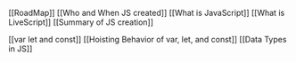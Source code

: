 [[RoadMap]]
[[Who and When JS created]]
[[What is JavaScript]]
[[What is LiveScript]]
[[Summary of JS creation]]

[[var let and const]]
[[Hoisting Behavior of var, let, and const]]
[[Data Types in JS]]

